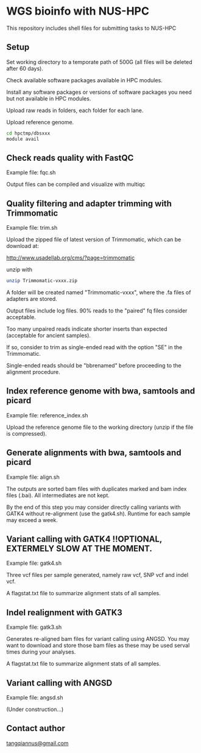 # WGS bioinfo with NUS-HPC

This repository includes shell files for submitting tasks to NUS-HPC


## Setup

Set working directory to a temporate path of 500G (all files will be deleted after 60 days).

Check available software packages available in HPC modules.

Install any software packages or versions of software packages you need but not available in HPC modules.

Upload raw reads in folders, each folder for each lane.

Upload reference genome.

```bash
cd hpctmp/dbsxxx
module avail
```


## Check reads quality with FastQC

Example file: fqc.sh

Output files can be compiled and visualize with multiqc


## Quality filtering and adapter trimming with Trimmomatic

Example file: trim.sh

Upload the zipped file of latest version of Trimmomatic, which can be download at:

http://www.usadellab.org/cms/?page=trimmomatic

unzip with

```bash
unzip Trimmomatic-vxxx.zip
```

A folder will be created named "Trimmomatic-vxxx", where the .fa files of adapters are stored.

Output files include log files. 90% reads to the "paired" fq files consider acceptable. 

Too many unpaired reads indicate shorter inserts than expected (acceptable for ancient samples).

If so, consider to trim as single-ended read with the option "SE" in the Trimmomatic.

Single-ended reads should be "bbrenamed" before proceeding to the alignment procedure.


## Index reference genome with bwa, samtools and picard 

Example file: reference_index.sh

Upload the reference genome file to the working directory (unzip if the file is compressed).


## Generate alignments with bwa, samtools and picard

Example file: align.sh

The outputs are sorted bam files with duplicates marked and bam index files (.bai). All intermediates are not kept.  

By the end of this step you may consider directly calling variants with GATK4 without re-alignment (use the gatk4.sh). Runtime for each sample may exceed a week. 


## Variant calling with GATK4 !!OPTIONAL, EXTERMELY SLOW AT THE MOMENT. 

Example file: gatk4.sh

Three vcf files per sample generated, namely raw vcf, SNP vcf and indel vcf.

A flagstat.txt file to summarize alignment stats of all samples.


## Indel realignment with GATK3

Example file: gatk3.sh

Generates re-aligned bam files for variant calling using ANGSD. You may want to download and store those bam files as these may be used serval times during your analyses. 

A flagstat.txt file to summarize alignment stats of all samples.


## Variant calling with ANGSD

Example file: angsd.sh

(Under construction...)


## Contact author

tangqiannus@gmail.com
